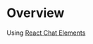 # Overview

Using [React Chat Elements](https://detaysoft.github.io/docs-react-chat-elements/docs/intro/)